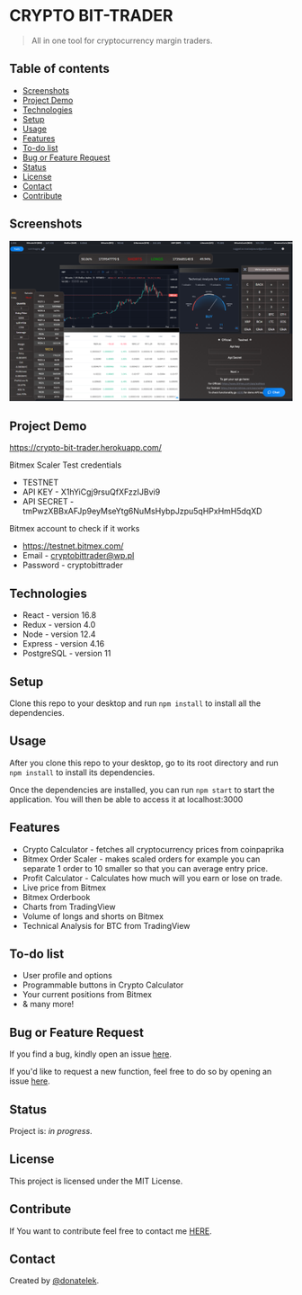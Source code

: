 # CRYPTO BIT-TRADER
> All in one tool for cryptocurrency margin traders.

## Table of contents

* [Screenshots](#screenshots)
* [Project Demo](#project-demo)
* [Technologies](#technologies)
* [Setup](#setup)
* [Usage](#usage)
* [Features](#features)
* [To-do list](#to-do-list)
* [Bug or Feature Request](#bug-or-feature-request)
* [Status](#status)
* [License](#license)
* [Contact](#contact)
* [Contribute](#contribute)



## Screenshots

![Example screenshot](https://github.com/donatelek/Crypto-Bit-Trader/blob/master/src/images/screenshot.png)

## Project Demo

https://crypto-bit-trader.herokuapp.com/

Bitmex Scaler Test credentials
* TESTNET
* API KEY - X1hYiCgj9rsuQfXFzzIJBvi9
* API SECRET - tmPwzXBBxAFJp9eyMseYtg6NuMsHybpJzpu5qHPxHmH5dqXD

Bitmex account to check if it works
* https://testnet.bitmex.com/
* Email - cryptobittrader@wp.pl
* Password - cryptobittrader

## Technologies

* React - version 16.8
* Redux - version 4.0
* Node - version 12.4
* Express - version 4.16
* PostgreSQL - version 11

## Setup

Clone this repo to your desktop and run `npm install` to install all the dependencies.

## Usage

After you clone this repo to your desktop, go to its root directory and run `npm install` to install its dependencies.

Once the dependencies are installed, you can run  `npm start` to start the application. You will then be able to access it at localhost:3000

## Features

* Crypto Calculator - fetches all cryptocurrency prices from coinpaprika
* Bitmex Order Scaler - makes scaled orders for example you can separate 1 order to 10 smaller so that you can average entry price.
* Profit Calculator - Calculates how much will you earn or lose on trade.
* Live price from Bitmex
* Bitmex Orderbook
* Charts from TradingView
* Volume of longs and shorts on Bitmex
* Technical Analysis for BTC from TradingView

## To-do list

* User profile and options
* Programmable buttons in Crypto Calculator
* Your current positions from Bitmex
* & many more!

## Bug or Feature Request

If you find a bug, kindly open an issue [here](https://github.com/donatelek/Crypto-Bit-Trader/issues/new).

If you'd like to request a new function, feel free to do so by opening an issue [here](https://github.com/donatelek/Crypto-Bit-Trader/issues/new).

## Status
Project is: _in progress_.

## License
This project is licensed under the MIT License.

## Contribute
If You want to contribute feel free to contact me [HERE](https://jakub-sznajder.herokuapp.com/).

## Contact
Created by [@donatelek](https://jakub-sznajder.herokuapp.com/).